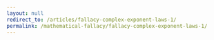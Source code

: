 ```yaml
---
layout: null
redirect_to: /articles/fallacy-complex-exponent-laws-1/
permalink: /mathematical-fallacy/fallacy-complex-exponent-laws-1/
---
```

